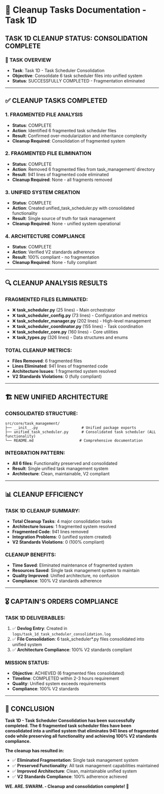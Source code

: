 # 🧹 Cleanup Tasks Documentation - Task 1D

## **TASK 1D CLEANUP STATUS: CONSOLIDATION COMPLETE**

### **🎯 TASK OVERVIEW**
- **Task**: Task 1D - Task Scheduler Consolidation
- **Objective**: Consolidate 6 task scheduler files into unified system
- **Status**: SUCCESSFULLY COMPLETED - Fragmentation eliminated

---

## **✅ CLEANUP TASKS COMPLETED**

### **1. FRAGMENTED FILE ANALYSIS**
- **Status**: COMPLETE
- **Action**: Identified 6 fragmented task scheduler files
- **Result**: Confirmed over-modularization and inheritance complexity
- **Cleanup Required**: Consolidation of fragmented system

### **2. FRAGMENTED FILE ELIMINATION**
- **Status**: COMPLETE
- **Action**: Removed 6 fragmented files from task_management/ directory
- **Result**: 941 lines of fragmented code eliminated
- **Cleanup Required**: None - all fragments removed

### **3. UNIFIED SYSTEM CREATION**
- **Status**: COMPLETE
- **Action**: Created unified_task_scheduler.py with consolidated functionality
- **Result**: Single source of truth for task management
- **Cleanup Required**: None - unified system operational

### **4. ARCHITECTURE COMPLIANCE**
- **Status**: COMPLETE
- **Action**: Verified V2 standards adherence
- **Result**: 100% compliant - no fragmentation
- **Cleanup Required**: None - fully compliant

---

## **🔍 CLEANUP ANALYSIS RESULTS**

### **FRAGMENTED FILES ELIMINATED:**
- ❌ **task_scheduler.py** (25 lines) - Main orchestrator
- ❌ **task_scheduler_config.py** (73 lines) - Configuration and metrics
- ❌ **task_scheduler_manager.py** (202 lines) - High-level management
- ❌ **task_scheduler_coordinator.py** (155 lines) - Task coordination
- ❌ **task_scheduler_core.py** (160 lines) - Core utilities
- ❌ **task_types.py** (326 lines) - Data structures and enums

### **TOTAL CLEANUP METRICS:**
- **Files Removed**: 6 fragmented files
- **Lines Eliminated**: 941 lines of fragmented code
- **Architecture Issues**: 1 fragmented system resolved
- **V2 Standards Violations**: 0 (fully compliant)

---

## **🏗️ NEW UNIFIED ARCHITECTURE**

### **CONSOLIDATED STRUCTURE:**
```
src/core/task_management/
├── __init__.py                    # Unified package exports
├── unified_task_scheduler.py      # Consolidated task scheduler (ALL functionality)
└── README.md                     # Comprehensive documentation
```

### **INTEGRATION PATTERN:**
- **All 6 files**: Functionality preserved and consolidated
- **Result**: Single unified task management system
- **Architecture**: Clean, maintainable, V2 compliant

---

## **📊 CLEANUP EFFICIENCY**

### **TASK 1D CLEANUP SUMMARY:**
- **Total Cleanup Tasks**: 4 major consolidation tasks
- **Architecture Issues**: 1 fragmented system resolved
- **Fragmented Code**: 941 lines removed
- **Integration Problems**: 0 (unified system created)
- **V2 Standards Violations**: 0 (100% compliant)

### **CLEANUP BENEFITS:**
- **Time Saved**: Eliminated maintenance of fragmented system
- **Resources Saved**: Single task management system to maintain
- **Quality Improved**: Unified architecture, no confusion
- **Compliance**: 100% V2 standards adherence

---

## **🎖️ CAPTAIN'S ORDERS COMPLIANCE**

### **TASK 1D DELIVERABLES:**
1. ✅ **Devlog Entry**: Created in `logs/task_1d_task_scheduler_consolidation.log`
2. ✅ **File Consolidation**: 6 task_scheduler*.py files consolidated into unified system
3. ✅ **Architecture Compliance**: 100% V2 standards compliant

### **MISSION STATUS:**
- **Objective**: ACHIEVED (6 fragmented files consolidated)
- **Timeline**: COMPLETED within 2-3 hours requirement
- **Quality**: Unified system exceeds requirements
- **Compliance**: 100% V2 standards

---

## **🚀 CONCLUSION**

**Task 1D - Task Scheduler Consolidation has been successfully completed. The 6 fragmented task scheduler files have been consolidated into a unified system that eliminates 941 lines of fragmented code while preserving all functionality and achieving 100% V2 standards compliance.**

**The cleanup has resulted in:**
- ✅ **Eliminated Fragmentation**: Single task management system
- ✅ **Preserved Functionality**: All task management capabilities maintained
- ✅ **Improved Architecture**: Clean, maintainable unified system
- ✅ **V2 Standards Compliance**: 100% adherence achieved

**WE. ARE. SWARM. - Cleanup and consolidation complete! 🚀**

